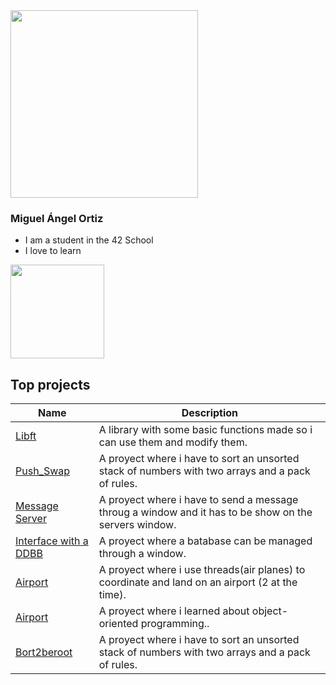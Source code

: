 <div class="header">
    <a href="https://github.com/mortiz-d/42madrid"><img width="300" src="https://user-images.githubusercontent.com/58918297/143498748-90b4b6d4-a34d-46fa-95a0-d52f064e16ff.jpg"></a>
</div class="header">

### Miguel Ángel Ortiz

- I am a student in the 42 School
- I love to learn

<!--[![Top Langs](https://github-readme-stats.vercel.app/api/top-langs/?username=Zitro646&theme=dark)](https://github.com/Zitro646)-->

<img height="150px" src="https://github-readme-stats.vercel.app/api?username=Zitro646&count_private=true&show_icons=true&theme=dark">

## Top projects
| **Name** | **Description**|
|----------|----------------|
|[Libft](https://github.com/Zitro646/42Cursus/Libft)| A library with some basic functions made so i can use them and modify them.|
|[Push_Swap](https://github.com/Zitro646/42Cursus/push_swap)| A proyect where i have to sort an unsorted stack of numbers with two arrays and a pack of rules.|
|[Message Server](https://github.com/Zitro646/Proyectos-en-Java/Servidor)| A proyect where i have to send a message throug a window and it has to be show on the servers window.|
|[Interface with a DDBB](https://github.com/Zitro646/Proyectos-en-Java/Practica)| A proyect where a batabase can be managed through a window.|
|[Airport](https://github.com/Zitro646/Proyectos-en-Java/Aeropuerto)| A proyect where i use threads(air planes) to coordinate and land on an airport (2 at the time).|
|[Airport](https://github.com/Zitro646/Proyectos-en-Java/Libros)| A proyect where i learned about object-oriented programming..|
|[Bort2beroot](https://github.com/Zitro646/42Cursus/born2beroot)| A proyect where i have to sort an unsorted stack of numbers with two arrays and a pack of rules.|


<!--

**Zitro646/Zitro646** is a ✨ _special_ ✨ repository because its `README.md` (this file) appears on your GitHub profile.

Here are some ideas to get you started:

- 🔭 I’m currently working on ...
- 🌱 I’m currently learning ...
- 👯 I’m looking to collaborate on ...
- 🤔 I’m looking for help with ...
- 💬 Ask me about ...
- 📫 How to reach me: ...
- 😄 Pronouns: ...
- ⚡ Fun fact: ...
-->
